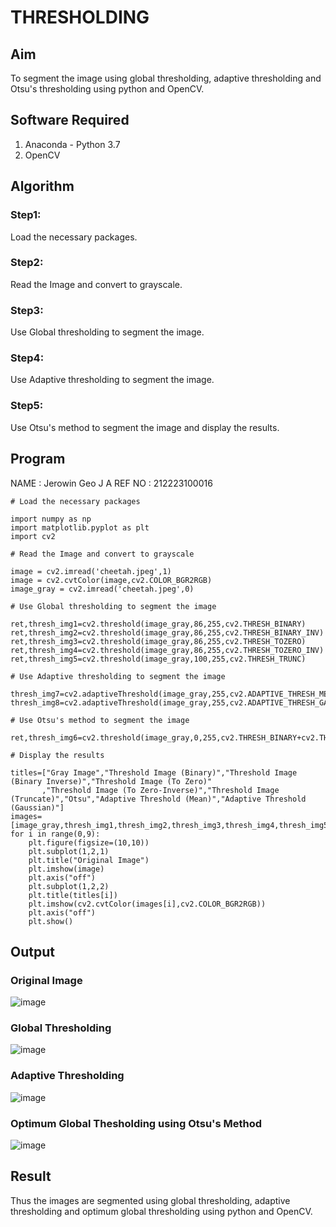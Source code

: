 # THRESHOLDING
## Aim
To segment the image using global thresholding, adaptive thresholding and Otsu's thresholding using python and OpenCV.

## Software Required
1. Anaconda - Python 3.7
2. OpenCV

## Algorithm


### Step1:
Load the necessary packages.


### Step2:
Read the Image and convert to grayscale.


### Step3:
Use Global thresholding to segment the image.


### Step4:
Use Adaptive thresholding to segment the image.


### Step5:
Use Otsu's method to segment the image and display the results.



## Program

NAME : Jerowin Geo J A
REF NO : 212223100016

```
# Load the necessary packages

import numpy as np
import matplotlib.pyplot as plt
import cv2

# Read the Image and convert to grayscale

image = cv2.imread('cheetah.jpeg',1)
image = cv2.cvtColor(image,cv2.COLOR_BGR2RGB)
image_gray = cv2.imread('cheetah.jpeg',0)

# Use Global thresholding to segment the image

ret,thresh_img1=cv2.threshold(image_gray,86,255,cv2.THRESH_BINARY)
ret,thresh_img2=cv2.threshold(image_gray,86,255,cv2.THRESH_BINARY_INV)
ret,thresh_img3=cv2.threshold(image_gray,86,255,cv2.THRESH_TOZERO)
ret,thresh_img4=cv2.threshold(image_gray,86,255,cv2.THRESH_TOZERO_INV)
ret,thresh_img5=cv2.threshold(image_gray,100,255,cv2.THRESH_TRUNC)

# Use Adaptive thresholding to segment the image

thresh_img7=cv2.adaptiveThreshold(image_gray,255,cv2.ADAPTIVE_THRESH_MEAN_C,cv2.THRESH_BINARY,11,2)
thresh_img8=cv2.adaptiveThreshold(image_gray,255,cv2.ADAPTIVE_THRESH_GAUSSIAN_C,cv2.THRESH_BINARY,11,2)

# Use Otsu's method to segment the image 

ret,thresh_img6=cv2.threshold(image_gray,0,255,cv2.THRESH_BINARY+cv2.THRESH_OTSU)

# Display the results

titles=["Gray Image","Threshold Image (Binary)","Threshold Image (Binary Inverse)","Threshold Image (To Zero)"
       ,"Threshold Image (To Zero-Inverse)","Threshold Image (Truncate)","Otsu","Adaptive Threshold (Mean)","Adaptive Threshold (Gaussian)"]
images=[image_gray,thresh_img1,thresh_img2,thresh_img3,thresh_img4,thresh_img5,thresh_img6,thresh_img7,thresh_img8]
for i in range(0,9):
    plt.figure(figsize=(10,10))
    plt.subplot(1,2,1)
    plt.title("Original Image")
    plt.imshow(image)
    plt.axis("off")
    plt.subplot(1,2,2)
    plt.title(titles[i])
    plt.imshow(cv2.cvtColor(images[i],cv2.COLOR_BGR2RGB))
    plt.axis("off")
    plt.show()

```
## Output

### Original Image
![image](https://github.com/user-attachments/assets/a23b5c8b-dc79-4a30-9270-f7d1fd8f629d)


### Global Thresholding
![image](https://github.com/user-attachments/assets/0462e888-4958-470a-8afe-6cf409d5a76c)


### Adaptive Thresholding
![image](https://github.com/user-attachments/assets/878022ef-f595-4863-aff0-f354518f6806)


### Optimum Global Thesholding using Otsu's Method
![image](https://github.com/user-attachments/assets/2cb228fc-b0f7-420d-83cd-e57e859bf4cd)



## Result
Thus the images are segmented using global thresholding, adaptive thresholding and optimum global thresholding using python and OpenCV.

